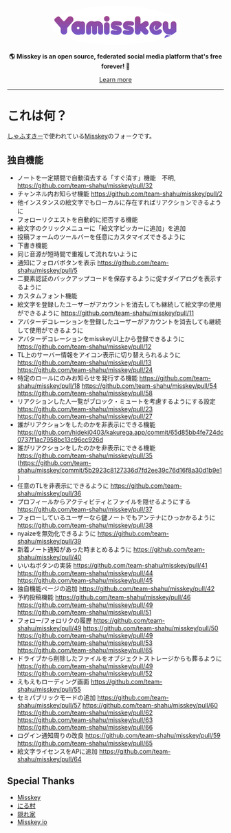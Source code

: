 <div align="center">
<a href="https://misskey-hub.net">
	<img src="./assets/title_float.svg" alt="Misskey logo" style="border-radius:50%" width="300"/>
</a>

**🌎 **Misskey** is an open source, federated social media platform that's free forever! 🚀**

[Learn more](https://misskey-hub.net/)

---
</div>

# これは何？
[しゃふすきー](https://shahu.ski)で使われている[Misskey](https://github.com/misskey-dev/misskey)のフォークです。  
  
## 独自機能
- ノートを一定期間で自動消去する「すぐ消す」機能　不明, https://github.com/team-shahu/misskey/pull/32
- チャンネル内お知らせ機能 https://github.com/team-shahu/misskey/pull/2
- 他インスタンスの絵文字でもローカルに存在すればリアクションできるように
- フォローリクエストを自動的に拒否する機能
- 絵文字のクリックメニューに「絵文字ピッカーに追加」を追加
- 投稿フォームのツールバーを任意にカスタマイズできるように
- 下書き機能
- 同じ音源が短時間で重複して流れないように
- 通知にフォロバボタンを表示 https://github.com/team-shahu/misskey/pull/5
- 二要素認証のバックアップコードを保存するように促すダイアログを表示するように
- カスタムフォント機能
- 絵文字を登録したユーザーがアカウントを消去しても継続して絵文字の使用ができるように https://github.com/team-shahu/misskey/pull/11
- アバターデコレーションを登録したユーザーがアカウントを消去しても継続して使用ができるように
- アバターデコレーションをmisskeyUI上から登録できるように https://github.com/team-shahu/misskey/pull/12
- TL上のサーバー情報をアイコン表示に切り替えられるように https://github.com/team-shahu/misskey/pull/13 https://github.com/team-shahu/misskey/pull/24
- 特定のロールにのみお知らせを発行する機能 https://github.com/team-shahu/misskey/pull/18 https://github.com/team-shahu/misskey/pull/54 https://github.com/team-shahu/misskey/pull/58
- リアクションした人一覧がブロック・ミュートを考慮するようにする設定 https://github.com/team-shahu/misskey/pull/23 https://github.com/team-shahu/misskey/pull/27
- 誰がリアクションをしたのかを非表示にできる機能 https://github.com/hideki0403/kakurega.app/commit/65d85bb4fe724dc0737f1ac7958bc13c96cc926d
- 誰がリアクションをしたのかを非表示にできる機能 https://github.com/team-shahu/misskey/pull/35 (https://github.com/team-shahu/misskey/commit/5b2923c8127336d7fd2ee39c76d16f8a30d1b9e1)
- 任意のTLを非表示にできるように https://github.com/team-shahu/misskey/pull/36
- プロフィールからアクティビティとファイルを隠せるようにする https://github.com/team-shahu/misskey/pull/37
- フォローしているユーザーなら鍵ノートでもアンテナにひっかかるように https://github.com/team-shahu/misskey/pull/38
- nyaizeを無効化できるように https://github.com/team-shahu/misskey/pull/39
- 新着ノート通知があった時まとめるように https://github.com/team-shahu/misskey/pull/40
- いいねボタンの実装 https://github.com/team-shahu/misskey/pull/41 https://github.com/team-shahu/misskey/pull/44 https://github.com/team-shahu/misskey/pull/45
- 独自機能ページの追加 https://github.com/team-shahu/misskey/pull/42
- 予約投稿機能 https://github.com/team-shahu/misskey/pull/46 https://github.com/team-shahu/misskey/pull/49 https://github.com/team-shahu/misskey/pull/51
- フォロー/フォロリクの履歴 https://github.com/team-shahu/misskey/pull/49 https://github.com/team-shahu/misskey/pull/50 https://github.com/team-shahu/misskey/pull/49 https://github.com/team-shahu/misskey/pull/53 https://github.com/team-shahu/misskey/pull/65
- ドライブから削除したファイルをオブジェクトストレージからも葬るように https://github.com/team-shahu/misskey/pull/49 https://github.com/team-shahu/misskey/pull/52
- えもえもローディング画面 https://github.com/team-shahu/misskey/pull/55
- セミパブリックモードの追加 https://github.com/team-shahu/misskey/pull/57 https://github.com/team-shahu/misskey/pull/60 https://github.com/team-shahu/misskey/pull/62 https://github.com/team-shahu/misskey/pull/63 https://github.com/team-shahu/misskey/pull/66
- ログイン通知周りの改良 https://github.com/team-shahu/misskey/pull/59 https://github.com/team-shahu/misskey/pull/65
- 絵文字ライセンスをAPに追加 https://github.com/team-shahu/misskey/pull/64
## Special Thanks
- [Misskey](https://github.com/misskey-dev/misskey)  
- [にる村](https://github.com/n1lsqn/misskey)  
- [隠れ家](https://github.com/hideki0403/kakurega.app)  
- [Misskey.io](https://github.com/MisskeyIO/misskey)  

